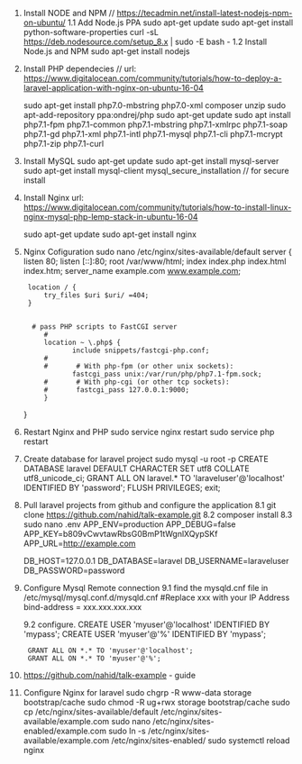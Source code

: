 1. Install NODE and NPM  // https://tecadmin.net/install-latest-nodejs-npm-on-ubuntu/
    1.1 Add Node.js PPA
        sudo apt-get update
        sudo apt-get install python-software-properties
        curl -sL https://deb.nodesource.com/setup_8.x | sudo -E bash -
    1.2 Install Node.js and NPM
        sudo apt-get install nodejs

2. Install PHP dependecies // 
    url: https://www.digitalocean.com/community/tutorials/how-to-deploy-a-laravel-application-with-nginx-on-ubuntu-16-04

    sudo apt-get install php7.0-mbstring php7.0-xml composer unzip
    sudo apt-add-repository ppa:ondrej/php
    sudo apt-get update
    sudo apt install php7.1-fpm php7.1-common php7.1-mbstring php7.1-xmlrpc php7.1-soap php7.1-gd php7.1-xml php7.1-intl php7.1-mysql php7.1-cli php7.1-mcrypt php7.1-zip php7.1-curl

3. Install MySQL
    sudo apt-get update
    sudo apt-get install mysql-server
    sudo apt-get install mysql-client
    mysql_secure_installation  // for secure install

4. Install Nginx
    url: https://www.digitalocean.com/community/tutorials/how-to-install-linux-nginx-mysql-php-lemp-stack-in-ubuntu-16-04

    sudo apt-get update
    sudo apt-get install nginx

5. Nginx Cofiguration
    sudo nano /etc/nginx/sites-available/default
    server {
        listen 80;
        listen [::]:80;
        root /var/www/html;
        index  index.php index.html index.htm;
        server_name  example.com www.example.com;

        location / {
            try_files $uri $uri/ =404;       
        }

      
         # pass PHP scripts to FastCGI server
            #
            location ~ \.php$ {
                   include snippets/fastcgi-php.conf;
            #
            #       # With php-fpm (or other unix sockets):
                   fastcgi_pass unix:/var/run/php/php7.1-fpm.sock;
            #       # With php-cgi (or other tcp sockets):
            #       fastcgi_pass 127.0.0.1:9000;
            }
    }

6. Restart Nginx and PHP
    sudo service nginx restart
    sudo service php restart

7. Create database for laravel project
    sudo mysql -u root -p
    CREATE DATABASE laravel DEFAULT CHARACTER SET utf8 COLLATE utf8_unicode_ci;
    GRANT ALL ON laravel.* TO 'laraveluser'@'localhost' IDENTIFIED BY 'password';
    FLUSH PRIVILEGES;
    exit;

8. Pull laravel projects from github and configure the application
    8.1 git clone https://github.com/nahid/talk-example.git
    8.2 composer install
    8.3 sudo nano .env
        APP_ENV=production
    APP_DEBUG=false
    APP_KEY=b809vCwvtawRbsG0BmP1tWgnlXQypSKf
    APP_URL=http://example.com

    DB_HOST=127.0.0.1
    DB_DATABASE=laravel
    DB_USERNAME=laraveluser
    DB_PASSWORD=password

9. Configure Mysql Remote connection
    9.1 find the mysqld.cnf file in /etc/mysql/mysql.conf.d/mysqld.cnf
        #Replace xxx with your IP Address 
            bind-address        = xxx.xxx.xxx.xxx

    9.2 configure.
        CREATE USER 'myuser'@'localhost' IDENTIFIED BY 'mypass';
        CREATE USER 'myuser'@'%' IDENTIFIED BY 'mypass';

        GRANT ALL ON *.* TO 'myuser'@'localhost';
        GRANT ALL ON *.* TO 'myuser'@'%';
10. https://github.com/nahid/talk-example - guide
11. Configure Nginx for laravel
    sudo chgrp -R www-data storage bootstrap/cache
    sudo chmod -R ug+rwx storage bootstrap/cache
    sudo cp /etc/nginx/sites-available/default /etc/nginx/sites-available/example.com
    sudo nano /etc/nginx/sites-enabled/example.com
    sudo ln -s /etc/nginx/sites-available/example.com /etc/nginx/sites-enabled/
    sudo systemctl reload nginx

